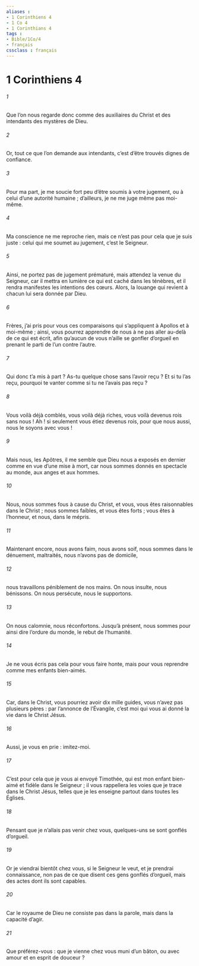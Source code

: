 ```yaml
---
aliases : 
- 1 Corinthiens 4
- 1 Co 4
- 1 Corinthians 4
tags : 
- Bible/1Co/4
- français
cssclass : français
---
```


# 1 Corinthiens 4

###### 1
Que l’on nous regarde donc comme des auxiliaires du Christ et des intendants des mystères de Dieu.
###### 2
Or, tout ce que l’on demande aux intendants, c’est d’être trouvés dignes de confiance.
###### 3
Pour ma part, je me soucie fort peu d’être soumis à votre jugement, ou à celui d’une autorité humaine ; d’ailleurs, je ne me juge même pas moi-même.
###### 4
Ma conscience ne me reproche rien, mais ce n’est pas pour cela que je suis juste : celui qui me soumet au jugement, c’est le Seigneur.
###### 5
Ainsi, ne portez pas de jugement prématuré, mais attendez la venue du Seigneur, car il mettra en lumière ce qui est caché dans les ténèbres, et il rendra manifestes les intentions des cœurs. Alors, la louange qui revient à chacun lui sera donnée par Dieu.
###### 6
Frères, j’ai pris pour vous ces comparaisons qui s’appliquent à Apollos et à moi-même ; ainsi, vous pourrez apprendre de nous à ne pas aller au-delà de ce qui est écrit, afin qu’aucun de vous n’aille se gonfler d’orgueil en prenant le parti de l’un contre l’autre.
###### 7
Qui donc t’a mis à part ? As-tu quelque chose sans l’avoir reçu ? Et si tu l’as reçu, pourquoi te vanter comme si tu ne l’avais pas reçu ?
###### 8
Vous voilà déjà comblés, vous voilà déjà riches, vous voilà devenus rois sans nous ! Ah ! si seulement vous étiez devenus rois, pour que nous aussi, nous le soyons avec vous !
###### 9
Mais nous, les Apôtres, il me semble que Dieu nous a exposés en dernier comme en vue d’une mise à mort, car nous sommes donnés en spectacle au monde, aux anges et aux hommes.
###### 10
Nous, nous sommes fous à cause du Christ, et vous, vous êtes raisonnables dans le Christ ; nous sommes faibles, et vous êtes forts ; vous êtes à l’honneur, et nous, dans le mépris.
###### 11
Maintenant encore, nous avons faim, nous avons soif, nous sommes dans le dénuement, maltraités, nous n’avons pas de domicile,
###### 12
nous travaillons péniblement de nos mains. On nous insulte, nous bénissons. On nous persécute, nous le supportons.
###### 13
On nous calomnie, nous réconfortons. Jusqu’à présent, nous sommes pour ainsi dire l’ordure du monde, le rebut de l’humanité.
###### 14
Je ne vous écris pas cela pour vous faire honte, mais pour vous reprendre comme mes enfants bien-aimés.
###### 15
Car, dans le Christ, vous pourriez avoir dix mille guides, vous n’avez pas plusieurs pères : par l’annonce de l’Évangile, c’est moi qui vous ai donné la vie dans le Christ Jésus.
###### 16
Aussi, je vous en prie : imitez-moi.
###### 17
C’est pour cela que je vous ai envoyé Timothée, qui est mon enfant bien-aimé et fidèle dans le Seigneur ; il vous rappellera les voies que je trace dans le Christ Jésus, telles que je les enseigne partout dans toutes les Églises.
###### 18
Pensant que je n’allais pas venir chez vous, quelques-uns se sont gonflés d’orgueil.
###### 19
Or je viendrai bientôt chez vous, si le Seigneur le veut, et je prendrai connaissance, non pas de ce que disent ces gens gonflés d’orgueil, mais des actes dont ils sont capables.
###### 20
Car le royaume de Dieu ne consiste pas dans la parole, mais dans la capacité d’agir.
###### 21
Que préférez-vous : que je vienne chez vous muni d’un bâton, ou avec amour et en esprit de douceur ?
